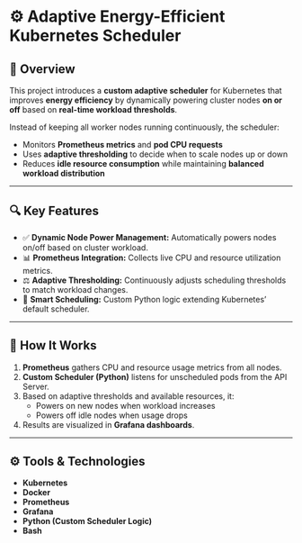 # ⚙️ Adaptive Energy-Efficient Kubernetes Scheduler

## 🧩 Overview
This project introduces a **custom adaptive scheduler** for Kubernetes that improves **energy efficiency** by dynamically powering cluster nodes **on or off** based on **real-time workload thresholds**.

Instead of keeping all worker nodes running continuously, the scheduler:
- Monitors **Prometheus metrics** and **pod CPU requests**  
- Uses **adaptive thresholding** to decide when to scale nodes up or down  
- Reduces **idle resource consumption** while maintaining **balanced workload distribution**

---

## 🔍 Key Features
- ✅ **Dynamic Node Power Management:** Automatically powers nodes on/off based on cluster workload.  
- 📊 **Prometheus Integration:** Collects live CPU and resource utilization metrics.  
- ⚖️ **Adaptive Thresholding:** Continuously adjusts scheduling thresholds to match workload changes.  
- 🧠 **Smart Scheduling:** Custom Python logic extending Kubernetes’ default scheduler.  

---

## 🧠 How It Works
1. **Prometheus** gathers CPU and resource usage metrics from all nodes.  
2. **Custom Scheduler (Python)** listens for unscheduled pods from the API Server.  
3. Based on adaptive thresholds and available resources, it:  
   - Powers on new nodes when workload increases  
   - Powers off idle nodes when usage drops  
4. Results are visualized in **Grafana dashboards**.  

---

## ⚙️ Tools & Technologies
- **Kubernetes**
- **Docker**
- **Prometheus**
- **Grafana**
- **Python (Custom Scheduler Logic)**
- **Bash**

